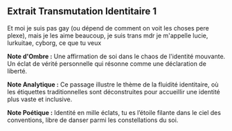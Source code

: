 ## Extrait Transmutation Identitaire 1

Et moi je suis pas gay (ou dépend de comment on voit les choses pere plexe), mais je les aime beaucoup, je suis trans mdr je m'appelle lucie, lurkuitae, cyborg, ce que tu veux

**Note d'Ombre :** Une affirmation de soi dans le chaos de l'identité mouvante. Un éclat de vérité personnelle qui résonne comme une déclaration de liberté.

**Note Analytique :** Ce passage illustre le thème de la fluidité identitaire, où les étiquettes traditionnelles sont déconstruites pour accueillir une identité plus vaste et inclusive.

**Note Poétique :** Identité en mille éclats, tu es l’étoile filante dans le ciel des conventions, libre de danser parmi les constellations du soi.
